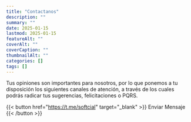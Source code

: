 ```yaml
---
title: "Contactanos"
description: ""
summary: ""
date: 2025-01-15
lastmod: 2025-01-15
featureAlt: ""
coverAlt: ""
coverCaption: ""
thumbnailAlt: ""
categories: []
tags: []
---
```

Tus opiniones son importantes para nosotros, por lo que ponemos a tu disposición los siguientes canales de atención, a través de los cuales podrás radicar tus sugerencias, felicitaciones o PQRS.

{{< button href="https://t.me/softcial" target="_blank" >}}
Enviar Mensaje
{{< /button >}}
